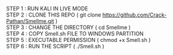 STEP 1 : RUN KALI IN LIVE MODE                                                                  
STEP 2 : CLONE THIS REPO ( git clone https://github.com/Crack-Pathan/Smellme.git )      
STEP 3 : CHANGE THE DIRECTORY ( cd Smellme )            
STEP 4 : COPY Smell.sh FILE TO WINDOWS PARTITION        
STEP 5 : EXECUTABLE PERMISSION ( chmod +x Smell.sh )    
STEP 6 : RUN THE SCRIPT ( ./Smell.sh )
